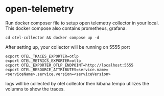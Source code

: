 # open-telemetry

Run docker composer file to setup open telemetry collector in your local. This docker compose also contains prometheus, grafana.

```
cd otel-collector && docker compose up -d
```

After setting up, your collector will be running on 5555 port

```
export OTEL_TRACES_EXPORTER=otlp
export OTEL_METRICS_EXPORTER=otlp
export OTEL_EXPORTER_OTLP_ENDPOINT=http://localhost:5555
export OTEL_RESOURCE_ATTRIBUTES=service.name=<serviceName>,service.version=<serviceVersion>
```

logs will be collected by otel collector then kibana tempo utilizes the volumns to show the traces.
